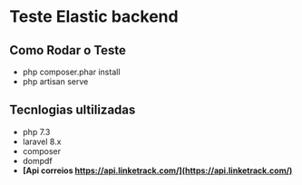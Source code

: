 # Teste Elastic backend


## Como Rodar o Teste

- php composer.phar install
- php artisan serve

## Tecnlogias ultilizadas

- php 7.3
- laravel 8.x
- composer
- dompdf
- **[Api correios https://api.linketrack.com/](https://api.linketrack.com/)** 
